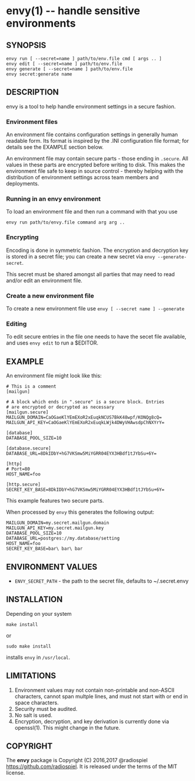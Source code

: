 envy(1) -- handle sensitive environments
========================================

## SYNOPSIS

    envy run [ --secret=name ] path/to/env.file cmd [ args .. ]
    envy edit [ --secret=name ] path/to/env.file
    envy generate [ --secret=name ] path/to/env.file
    envy secret:generate name

## DESCRIPTION

envy is a tool to help handle environment settings in a secure fashion.

### Environment files

An environment file contains configuration settings in generally human
readable form. Its format is inspired by the .INI configuration file format;
for details see the EXAMPLE section below.

An environment file may contain secure parts - those ending in `.secure`.
All values in these parts are encrypted before writing to disk. This makes
the environment file safe to keep in source control - thereby helping
with the distribution of environment settings across team members and
deployments.

### Running in an envy environment

To load an environment file and then run a command with that you use

    envy run path/to/envy.file command arg arg ..

### Encrypting

Encoding is done in symmetric fashion. The encryption and decryption key is stored
in a secret file; you can create a new secret via `envy --generate-secret`.

This secret must be shared amongst all parties that may need to read
and/or edit an environment file.

### Create a new environment file

To create a new environment file use `envy [ --secret name ] --generate`

### Editing

To edit secure entries in the file one needs to have the secet file available,
and uses `envy edit` to run a $EDITOR.

## EXAMPLE

An environment file might look like this:

    # This is a comment
    [mailgun]

    # A block which ends in ".secure" is a secure block. Entries
    # are encrypted or decrypted as necessary
    [mailgun.secure]
    MAILGUN_DOMAIN=CaOGaeKlYEmEXoR2xEuqkNCUS7BkK48wpf/KONQg8cQ=
    MAILGUN_API_KEY=CaOGaeKlYEmEXoR2xEuqkLWjk4DWyVHAwsdpChNXYrY=

    [database]
    DATABASE_POOL_SIZE=10

    [database.secure]
    DATABASE_URL=8DkIDbY+hG7VKSmw5MiYGRR04EYX3HBdf1tJYbSu+6Y=

    [http]
    # Port=80
    HOST_NAME=foo

    [http.secure]
    SECRET_KEY_BASE=8DkIDbY+hG7VKSmw5MiYGRR04EYX3HBdf1tJYbSu+6Y=

This example features two secure parts.

When processed by `envy` this generates the following output:

    MAILGUN_DOMAIN=my.secret.mailgun.domain
    MAILGUN_API_KEY=my.secret.mailgun.key
    DATABASE_POOL_SIZE=10
    DATABASE_URL=postgres://my.database/setting
    HOST_NAME=foo
    SECRET_KEY_BASE=bar\ bar\ bar

## ENVIRONMENT VALUES

- `ENVY_SECRET_PATH` - the path to the secret file, defaults to ~/.secret.envy

## INSTALLATION

Depending on your system

    make install

or

    sudo make install
    
installs `envy` in `/usr/local`.

## LIMITATIONS

1. Environment values may not contain non-printable and non-ASCII characters,
   cannot span multple lines, and must not start with or end in space characters.
2. Security must be audited.
3. No salt is used.
4. Encryption, decryption, and key derivation is currently done via openssl(1).
   This might change in the future.

## COPYRIGHT

The **envy** package is Copyright (C) 2016,2017 @radiospiel <https://github.com/radiospiel>.
It is released under the terms of the MIT license.

